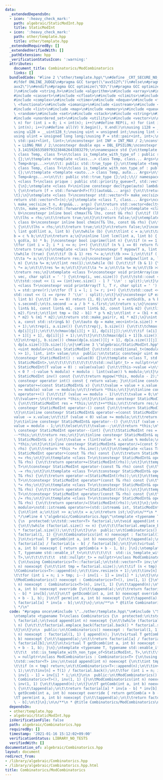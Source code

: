 ```yaml
---
data:
  _extendedDependsOn:
  - icon: ':heavy_check_mark:'
    path: algebraic/StaticModInt.hpp
    title: StaticModInt
  - icon: ':heavy_check_mark:'
    path: other/template.hpp
    title: other/template.hpp
  _extendedRequiredBy: []
  _extendedVerifiedWith: []
  _pathExtension: hpp
  _verificationStatusIcon: ':warning:'
  attributes:
    document_title: Combinatorics/ModCombinatorics
    links: []
  bundledCode: "#line 2 \"other/template.hpp\"\n#define _CRT_SECURE_NO_WARNINGS\n\
    #ifdef ONLINE_JUDGE\n#pragma GCC target(\"avx512f\")\n#else\n#pragma GCC target(\"\
    avx2\")\n#endif\n#pragma GCC optimize(\"O3\")\n#pragma GCC optimize(\"unroll-loops\"\
    )\n#include <string.h>\n#include <algorithm>\n#include <array>\n#include <bitset>\n\
    #include <cassert>\n#include <cfloat>\n#include <climits>\n#include <cmath>\n\
    #include <complex>\n#include <ctime>\n#include <deque>\n#include <fstream>\n#include\
    \ <functional>\n#include <iomanip>\n#include <iostream>\n#include <iterator>\n\
    #include <list>\n#include <map>\n#include <memory>\n#include <queue>\n#include\
    \ <random>\n#include <set>\n#include <stack>\n#include <string>\n#include <unordered_map>\n\
    #include <unordered_set>\n#include <utility>\n#include <vector>\n\n#define rep(i,\
    \ n) for (int i = 0; i < int(n); i++)\n#define REP(i, n) for (int i = 1; i <=\
    \ int(n); i++)\n#define all(V) V.begin(), V.end()\n\nusing i128 = __int128_t;\n\
    using u128 = __uint128_t;\nusing uint = unsigned int;\nusing lint = long long;\n\
    using ulint = unsigned long long;\nusing P = std::pair<int, int>;\nusing LP =\
    \ std::pair<lint, lint>;\n\nconstexpr int INF = INT_MAX / 2;\nconstexpr lint LINF\
    \ = LLONG_MAX / 2;\nconstexpr double eps = DBL_EPSILON;\nconstexpr double PI =\
    \ 3.141592653589793238462643383279;\n\nnamespace std {\n\ttemplate <template <class...>\
    \ class Temp, class T>\n\tclass is_template_with_type_of : public std::false_type\
    \ {};\n\ttemplate <template <class...> class Temp, class... Args>\n\tclass is_template_with_type_of<Temp,\
    \ Temp<Args...>>\n\t\t: public std::true_type {};\n\ttemplate <template <auto...>\
    \ class Temp, class T>\n\tclass is_template_with_non_type_of : public std::false_type\
    \ {};\n\ttemplate <template <auto...> class Temp, auto... Args>\n\tclass is_template_with_non_type_of<Temp,\
    \ Temp<Args...>>\n\t\t: public std::true_type {};\n};\t// namespace std\ntemplate\
    \ <class T>\nclass prique : public std::priority_queue<T, std::vector<T>, std::greater<T>>\
    \ {\n};\ntemplate <class F>\ninline constexpr decltype(auto) lambda_fix(F&& f)\
    \ {\n\treturn [f = std::forward<F>(f)](auto&&... args) {\n\t\treturn f(f, std::forward<decltype(args)>(args)...);\n\
    \t};\n}\ntemplate <class T>\nconstexpr std::vector<T> make_vec(size_t n) {\n\t\
    return std::vector<T>(n);\n}\ntemplate <class T, class... Args>\nconstexpr auto\
    \ make_vec(size_t n, Args&&... args) {\n\treturn std::vector<decltype(make_vec<T>(args...))>(\n\
    \t\tn, make_vec<T>(std::forward<Args>(args)...));\n}\ntemplate <class T, class\
    \ U>\nconstexpr inline bool chmax(T& lhs, const U& rhs) {\n\tif (lhs < rhs) {\n\
    \t\tlhs = rhs;\n\t\treturn true;\n\t}\n\treturn false;\n}\ntemplate <class T,\
    \ class U>\nconstexpr inline bool chmin(T& lhs, const U& rhs) {\n\tif (lhs > rhs)\
    \ {\n\t\tlhs = rhs;\n\t\treturn true;\n\t}\n\treturn false;\n}\nconstexpr inline\
    \ lint gcd(lint a, lint b) {\n\twhile (b) {\n\t\tlint c = a;\n\t\ta = b;\n\t\t\
    b = c % b;\n\t}\n\treturn a;\n}\ninline lint lcm(lint a, lint b) { return a /\
    \ gcd(a, b) * b; }\nconstexpr bool isprime(lint n) {\n\tif (n == 1) return false;\n\
    \tfor (int i = 2; i * i <= n; i++) {\n\t\tif (n % i == 0) return false;\n\t}\n\
    \treturn true;\n}\ntemplate <class T>\nconstexpr T mypow(T a, lint b) {\n\tT res(1);\n\
    \twhile (true) {\n\t\tif (b & 1) res *= a;\n\t\tb >>= 1;\n\t\tif (!b) break;\n\
    \t\ta *= a;\n\t}\n\treturn res;\n}\nconstexpr lint modpow(lint a, lint b, lint\
    \ m) {\n\ta %= m;\n\tlint res(1);\n\twhile (b) {\n\t\tif (b & 1) {\n\t\t\tres\
    \ *= a;\n\t\t\tres %= m;\n\t\t}\n\t\ta *= a;\n\t\ta %= m;\n\t\tb >>= 1;\n\t}\n\
    \treturn res;\n}\ntemplate <class T>\nconstexpr void printArray(const std::vector<T>&\
    \ vec, char split = ' ') {\n\trep(i, vec.size()) {\n\t\tstd::cout << vec[i];\n\
    \t\tstd::cout << (i == (int)vec.size() - 1 ? '\\n' : split);\n\t}\n}\ntemplate\
    \ <class T>\nconstexpr void printArray(T l, T r, char split = ' ') {\n\tT rprev\
    \ = std::prev(r);\n\tfor (T i = l; i != r; i++) {\n\t\tstd::cout << *i;\n\t\t\
    std::cout << (i == rprev ? '\\n' : split);\n\t}\n}\nconstexpr LP extGcd(lint a,\
    \ lint b) {\n\tif (b == 0) return {1, 0};\n\tLP s = extGcd(b, a % b);\n\tstd::swap(s.first,\
    \ s.second);\n\ts.second -= a / b * s.first;\n\treturn s;\n}\nconstexpr LP ChineseRem(const\
    \ lint& b1, const lint& m1, const lint& b2, const lint& m2) {\n\tlint p = extGcd(m1,\
    \ m2).first;\n\tlint tmp = (b2 - b1) * p % m2;\n\tlint r = (b1 + m1 * tmp + m1\
    \ * m2) % (m1 * m2);\n\treturn std::make_pair(r, m1 * m2);\n}\nint LCS(const std::string&\
    \ a, const std::string& b) {\n\tauto dp = make_vec<int>(a.size() + 1, b.size()\
    \ + 1);\n\trep(i, a.size()) {\n\t\trep(j, b.size()) {\n\t\t\tchmax(dp[i + 1][j],\
    \ dp[i][j]);\n\t\t\tchmax(dp[i][j + 1], dp[i][j]);\n\t\t\tif (a[i] == b[j]) chmax(dp[i\
    \ + 1][j + 1], dp[i][j] + 1);\n\t\t}\n\t\tchmax(dp[i + 1][b.size()], dp[i][b.size()]);\n\
    \t}\n\trep(j, b.size()) chmax(dp[a.size()][j + 1], dp[a.size()][j]);\n\treturn\
    \ dp[a.size()][b.size()];\n}\n#line 3 \"algebraic/StaticModInt.hpp\"\ntemplate\
    \ <uint modulo>\nclass StaticModInt {\n\tstd::conditional_t<(modulo > INT_MAX\
    \ >> 1), lint, int> value;\n\n  public:\n\tstatic constexpr uint mod_value = modulo;\n\
    \tconstexpr StaticModInt() : value(0) {}\n\ttemplate <class T, std::enable_if_t<!std::is_convertible_v<T,\
    \ StaticModInt>,\n\t\t\t\t\t\t\t\t\t\tstd::nullptr_t> = nullptr>\n\tconstexpr\
    \ StaticModInt(T value = 0) : value(value) {\n\t\tthis->value =\n\t\t\t(value\
    \ < 0 ? -(-value % modulo) + modulo : lint(value)) % modulo;\n\t}\n\tinline constexpr\
    \ StaticModInt inv() const {\n\t\treturn mypow(*this, modulo - 2);\n\t}\n\tinline\
    \ constexpr operator int() const { return value; }\n\tinline constexpr StaticModInt&\
    \ operator+=(const StaticModInt& x) {\n\t\tvalue = value + x.value;\n\t\tif (value\
    \ >= modulo) value -= modulo;\n\t\treturn *this;\n\t}\n\tinline constexpr StaticModInt&\
    \ operator++() {\n\t\tif (value == modulo - 1)\n\t\t\tvalue = 0;\n\t\telse\n\t\
    \t\tvalue++;\n\t\treturn *this;\n\t}\n\tinline constexpr StaticModInt operator++(int)\
    \ {\n\t\tStaticModInt res = *this;\n\t\t++*this;\n\t\treturn res;\n\t}\n\tinline\
    \ constexpr StaticModInt operator-() const {\n\t\treturn StaticModInt(0) -= *this;\n\
    \t}\n\tinline constexpr StaticModInt& operator-=(const StaticModInt& x) {\n\t\t\
    value -= x.value;\n\t\tif (value < 0) value += modulo;\n\t\treturn *this;\n\t\
    }\n\tinline constexpr StaticModInt& operator--() {\n\t\tif (value == 0)\n\t\t\t\
    value = modulo - 1;\n\t\telse\n\t\t\tvalue--;\n\t\treturn *this;\n\t}\n\tinline\
    \ constexpr StaticModInt operator--(int) {\n\t\tStaticModInt res = *this;\n\t\t\
    --*this;\n\t\treturn res;\n\t}\n\tinline constexpr StaticModInt& operator*=(const\
    \ StaticModInt& x) {\n\t\tvalue = (lint)value * x.value % modulo;\n\t\treturn\
    \ *this;\n\t}\n\tinline constexpr StaticModInt& operator/=(const StaticModInt&\
    \ rhs) {\n\t\treturn *this *= rhs.inv();\n\t}\n\ttemplate <class T>\n\tconstexpr\
    \ StaticModInt operator+(const T& rhs) const {\n\t\treturn StaticModInt(*this)\
    \ += rhs;\n\t}\n\ttemplate <class T>\n\tconstexpr StaticModInt& operator+=(const\
    \ T& rhs) {\n\t\treturn operator+=(StaticModInt(rhs));\n\t}\n\ttemplate <class\
    \ T>\n\tconstexpr StaticModInt operator-(const T& rhs) const {\n\t\treturn StaticModInt(*this)\
    \ -= rhs;\n\t}\n\ttemplate <class T>\n\tconstexpr StaticModInt& operator-=(const\
    \ T& rhs) {\n\t\treturn operator-=(StaticModInt(rhs));\n\t}\n\ttemplate <class\
    \ T>\n\tconstexpr StaticModInt operator*(const T& rhs) const {\n\t\treturn StaticModInt(*this)\
    \ *= rhs;\n\t}\n\ttemplate <class T>\n\tconstexpr StaticModInt& operator*=(const\
    \ T& rhs) {\n\t\treturn operator*=(StaticModInt(rhs));\n\t}\n\ttemplate <class\
    \ T>\n\tconstexpr StaticModInt operator/(const T& rhs) const {\n\t\treturn StaticModInt(*this)\
    \ /= rhs;\n\t}\n\ttemplate <class T>\n\tconstexpr StaticModInt& operator/=(const\
    \ T& rhs) {\n\t\treturn operator/=(StaticModInt(rhs));\n\t}\n};\ntemplate <uint\
    \ modulo>\nstd::istream& operator>>(std::istream& ist, StaticModInt<modulo>& x)\
    \ {\n\tlint a;\n\tist >> a;\n\tx = a;\n\treturn ist;\n}\n\n/**\n * @title StaticModInt\n\
    \ */\n#line 4 \"algebraic/Combinatorics.hpp\"\ntemplate <typename T>\nclass Combinatorics\
    \ {\n  protected:\n\tstd::vector<T> factorial;\n\tvoid append(int n) noexcept\
    \ {\n\t\twhile (factorial.size() <= n) {\n\t\t\tfactorial.emplace_back(factorial.back()\
    \ * factorial.size());\n\t\t}\n\t}\n\n  public:\n\tCombinatorics() noexcept :\
    \ factorial(1, 1) {}\n\tCombinatorics(int n) noexcept : factorial(1, 1) { append(n);\
    \ }\n\tvirtual T getComb(int a, int b) noexcept {\n\t\tappend(a);\n\t\treturn\
    \ factorial[a] / factorial[a - b] / factorial[b];\n\t}\n\tvirtual T getDcomb(int\
    \ a, int b) noexcept { return getComb(a + b - 1, b); }\n};\ntemplate <typename\
    \ T, typename std::enable_if_t<\n\t\t\t\t\t\t  std::is_template_with_non_type_of<StaticModInt,\
    \ T>,\n\t\t\t\t\t\t  std::nullptr_t> = nullptr>\nclass ModCombinatorics : Combinatorics<T>\
    \ {\n\tusing Combinatorics<T>::factorial;\n\tstd::vector<T> inv;\n\tvoid append(int\
    \ n) noexcept {\n\t\tint tmp = factorial.size();\n\t\tif (n < tmp) return;\n\t\
    \tCombinatorics<T>::append(n);\n\t\tinv.resize(n + 1);\n\t\tinv[n] = T(1) / factorial.back();\n\
    \t\tfor (int i = n; i > tmp; i--) inv[i - 1] = inv[i] * i;\n\t}\n\n  public:\n\
    \tModCombinatorics() noexcept : Combinatorics<T>(), inv(1, 1) {}\n\tModCombinatorics(int\
    \ n) noexcept : Combinatorics<T>(n), inv(1, 1) {\n\t\tappend(n);\n\t}\n\tT getComb(int\
    \ a, int b) noexcept override {\n\t\tappend(a);\n\t\treturn factorial[a] * inv[a\
    \ - b] * inv[b];\n\t}\n\tT getDcomb(int a, int b) noexcept override { return getComb(a\
    \ + b - 1, b); }\n\tT perm(int a, int b) noexcept {\n\t\tappend(a);\n\t\treturn\
    \ factorial[a] * inv[a - b];\n\t}\n};\n\n/**\n * @title Combinatorics/ModCombinatorics\n\
    \ */\n"
  code: "#pragma once\n#include \"../other/template.hpp\"\n#include \"StaticModInt.hpp\"\
    \ntemplate <typename T>\nclass Combinatorics {\n  protected:\n\tstd::vector<T>\
    \ factorial;\n\tvoid append(int n) noexcept {\n\t\twhile (factorial.size() <=\
    \ n) {\n\t\t\tfactorial.emplace_back(factorial.back() * factorial.size());\n\t\
    \t}\n\t}\n\n  public:\n\tCombinatorics() noexcept : factorial(1, 1) {}\n\tCombinatorics(int\
    \ n) noexcept : factorial(1, 1) { append(n); }\n\tvirtual T getComb(int a, int\
    \ b) noexcept {\n\t\tappend(a);\n\t\treturn factorial[a] / factorial[a - b] /\
    \ factorial[b];\n\t}\n\tvirtual T getDcomb(int a, int b) noexcept { return getComb(a\
    \ + b - 1, b); }\n};\ntemplate <typename T, typename std::enable_if_t<\n\t\t\t\
    \t\t\t  std::is_template_with_non_type_of<StaticModInt, T>,\n\t\t\t\t\t\t  std::nullptr_t>\
    \ = nullptr>\nclass ModCombinatorics : Combinatorics<T> {\n\tusing Combinatorics<T>::factorial;\n\
    \tstd::vector<T> inv;\n\tvoid append(int n) noexcept {\n\t\tint tmp = factorial.size();\n\
    \t\tif (n < tmp) return;\n\t\tCombinatorics<T>::append(n);\n\t\tinv.resize(n +\
    \ 1);\n\t\tinv[n] = T(1) / factorial.back();\n\t\tfor (int i = n; i > tmp; i--)\
    \ inv[i - 1] = inv[i] * i;\n\t}\n\n  public:\n\tModCombinatorics() noexcept :\
    \ Combinatorics<T>(), inv(1, 1) {}\n\tModCombinatorics(int n) noexcept : Combinatorics<T>(n),\
    \ inv(1, 1) {\n\t\tappend(n);\n\t}\n\tT getComb(int a, int b) noexcept override\
    \ {\n\t\tappend(a);\n\t\treturn factorial[a] * inv[a - b] * inv[b];\n\t}\n\tT\
    \ getDcomb(int a, int b) noexcept override { return getComb(a + b - 1, b); }\n\
    \tT perm(int a, int b) noexcept {\n\t\tappend(a);\n\t\treturn factorial[a] * inv[a\
    \ - b];\n\t}\n};\n\n/**\n * @title Combinatorics/ModCombinatorics\n */"
  dependsOn:
  - other/template.hpp
  - algebraic/StaticModInt.hpp
  isVerificationFile: false
  path: algebraic/Combinatorics.hpp
  requiredBy: []
  timestamp: '2021-01-16 15:12:02+09:00'
  verificationStatus: LIBRARY_NO_TESTS
  verifiedWith: []
documentation_of: algebraic/Combinatorics.hpp
layout: document
redirect_from:
- /library/algebraic/Combinatorics.hpp
- /library/algebraic/Combinatorics.hpp.html
title: Combinatorics/ModCombinatorics
---
```

